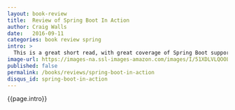 ```yaml
---
layout: book-review
title:  Review of Spring Boot In Action
author: Craig Walls
date:   2016-09-11
categories: book review spring
intro: >
  This is a great short read, with great coverage of Spring Boot support for Groovy scripting.
image-url: https://images-na.ssl-images-amazon.com/images/I/51XDLVLQOOL._SX396_BO1,204,203,200_.jpg
published: false
permalink: /books/reviews/spring-boot-in-action
disqus_id: spring-boot-in-action
---
```

{{page.intro}}
